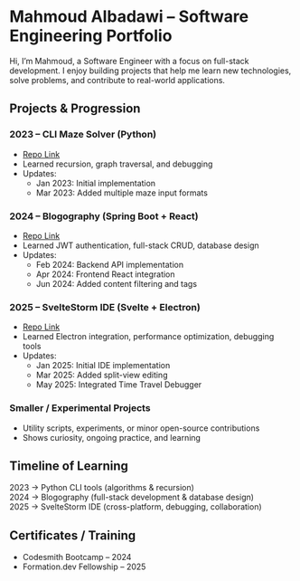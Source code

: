 # Mahmoud Albadawi – Software Engineering Portfolio

Hi, I’m Mahmoud, a Software Engineer with a focus on full-stack development. 
I enjoy building projects that help me learn new technologies, solve problems, and contribute to real-world applications.

## Projects & Progression

### 2023 – CLI Maze Solver (Python)
- [Repo Link](https://github.com/CodeMahmoud/cli-maze-solver)
- Learned recursion, graph traversal, and debugging
- Updates: 
  - Jan 2023: Initial implementation
  - Mar 2023: Added multiple maze input formats

### 2024 – Blogography (Spring Boot + React)
- [Repo Link](https://github.com/CodeMahmoud/blography)
- Learned JWT authentication, full-stack CRUD, database design
- Updates:
  - Feb 2024: Backend API implementation
  - Apr 2024: Frontend React integration
  - Jun 2024: Added content filtering and tags

### 2025 – SvelteStorm IDE (Svelte + Electron)
- [Repo Link](https://github.com/open-source-labs/SvelteStorm)
- Learned Electron integration, performance optimization, debugging tools
- Updates:
  - Jan 2025: Initial IDE implementation
  - Mar 2025: Added split-view editing
  - May 2025: Integrated Time Travel Debugger

### Smaller / Experimental Projects
- Utility scripts, experiments, or minor open-source contributions
- Shows curiosity, ongoing practice, and learning

## Timeline of Learning
2023 → Python CLI tools (algorithms & recursion)  
2024 → Blogography (full-stack development & database design)  
2025 → SvelteStorm IDE (cross-platform, debugging, collaboration)

## Certificates / Training
- Codesmith Bootcamp – 2024  
- Formation.dev Fellowship – 2025
